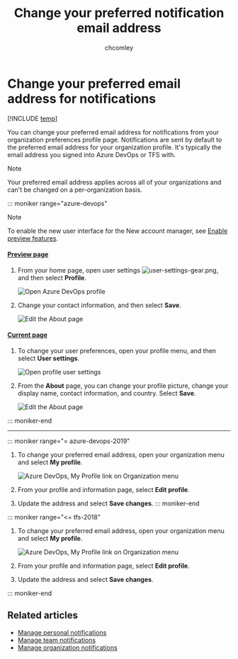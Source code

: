 ﻿---
title: Change your preferred notification email address
titleSuffix: Azure DevOps
description: Change the email address used to receive alerts or email  notifications managed in Azure DevOps or Team Foundation Server (TFS)
ms.technology: devops-collab
ms.topic: conceptual
ms.author: chcomley
author: chcomley
ms.date: 12/30/2019
monikerRange: ">= tfs-2015"
---

# Change your preferred email address for notifications

[!INCLUDE [temp](../includes/version-ts-tfs-2015-2016.md)]

You can change your preferred email address for notifications from your organization preferences profile page. Notifications are sent by default to the preferred email address for your organization profile. It's typically the email address you signed into Azure DevOps or TFS with.

> [!NOTE]
> Your preferred email address applies across all of your organizations and can't be changed on a per-organization basis.

::: moniker range="azure-devops"

> [!NOTE]  
> To enable the new user interface for the New account manager, see [Enable preview features](../project/navigation/preview-features.md).

#### [Preview page](#tab/preview-page)

1. From your home page, open user settings ![user-settings-gear.png](../media/icons/user-settings-gear.png), and then select **Profile**.

   ![Open Azure DevOps profile](../media/open-user-settings-profile-preview.png)

2. Change your contact information, and then select **Save**.

   ![Edit the About page](media/edit-contact-info-preview.png)

#### [Current page](#tab/current-page)

1. To change your user preferences, open your profile menu, and then select **User settings**.

   ![Open profile user settings](media/open-profile-newnav.png)

2. From the **About** page, you can change your profile picture, change your display name, contact information, and country. Select **Save**.

   ![Edit the About page](../organizations/settings/media/edit-about-page.png)

::: moniker-end

---

::: moniker range="= azure-devops-2019"

1. To change your preferred email address, open your organization menu and select **My profile**.

   ![Azure DevOps, My Profile link on Organization menu](media/open-profile-newnav.png)

2. From your profile and information page, select **Edit profile**.

3. Update the address and select **Save changes**.
   ::: moniker-end

::: moniker range="<= tfs-2018"

1. To change your preferred email address, open your organization menu and select **My profile**.

   ![Azure DevOps, My Profile link on Organization menu](media/open-profile-team-services.png)

2. From your profile and information page, select **Edit profile**.

3. Update the address and select **Save changes**.

::: moniker-end

## Related articles

- [Manage personal notifications](manage-personal-notifications.md)
- [Manage team notifications](manage-team-group-notifications.md)
- [Manage organization notifications](manage-organization-notifications.md)
